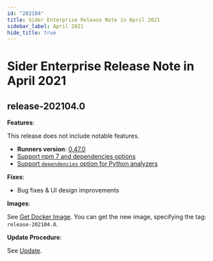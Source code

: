 ```yaml
---
id: "202104"
title: Sider Enterprise Release Note in April 2021
sidebar_label: April 2021
hide_title: true
---
```


# Sider Enterprise Release Note in April 2021

## release-202104.0

**Features**:

This release does not include notable features.

- **Runners version**: [0.47.0](https://github.com/sider/runners/releases/tag/0.47.0)
- [Support npm 7 and dependencies options](../../news/2021.md#support-npm-7-and-add-dependencies-option)
- [Support `dependencies` option for Python analyzers](../../news/2021.md#support-dependencies-option-for-python-analyzers)

**Fixes**:

- Bug fixes & UI design improvements

**Images**:

See [Get Docker Image](../installation.md#get-docker-image). You can get the new image, specifying the tag: `release-202104.0`.

**Update Procedure**:

See [Update](../updating.md).
